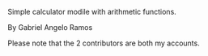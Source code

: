 Simple calculator modile with arithmetic functions.

By Gabriel Angelo Ramos

Please note that the 2 contributors are both my accounts.